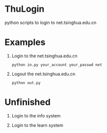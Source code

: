 # ThuLogin
python scripts to login to net.tsinghua.edu.cn
    
# Examples

1. Login to the net.tsinghua.edu.cn
    
    `python in.py your_account your_passwd net`
    
2. Logout the net.tsinghua.edu.cn 

    `python out.py`

# Unfinished

1. Login to the info system

2. Login to the learn system 

